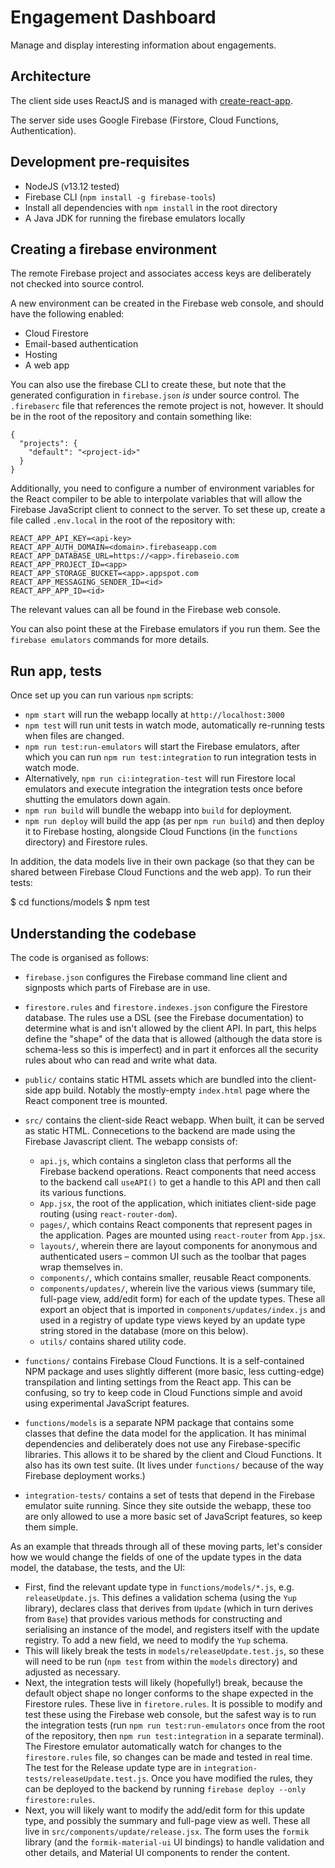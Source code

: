 # Engagement Dashboard

Manage and display interesting information about engagements.

## Architecture

The client side uses ReactJS and is managed with
[create-react-app](https://create-react-app.dev).

The server side uses Google Firebase (Firstore, Cloud Functions,
Authentication).

## Development pre-requisites

- NodeJS (v13.12 tested)
- Firebase CLI (`npm install -g firebase-tools`)
- Install all dependencies with `npm install` in the root directory
- A Java JDK for running the firebase emulators locally

## Creating a firebase environment

The remote Firebase project and associates access keys are deliberately not
checked into source control.

A new environment can be created in the Firebase web console, and should have
the following enabled:

- Cloud Firestore
- Email-based authentication
- Hosting
- A web app

You can also use the firebase CLI to create these, but note that the generated
configuration in `firebase.json` *is* under source control. The `.firebaserc`
file that references the remote project is not, however. It should be in the
root of the repository and contain something like:

```
{
  "projects": {
    "default": "<project-id>"
  }
}
```

Additionally, you need to configure a number of environment variables for the
React compiler to be able to interpolate variables that will allow the Firebase 
JavaScript client to connect to the server. To set these up, create a file
called `.env.local` in the root of the repository with:

```
REACT_APP_API_KEY=<api-key>
REACT_APP_AUTH_DOMAIN=<domain>.firebaseapp.com
REACT_APP_DATABASE_URL=https://<app>.firebaseio.com
REACT_APP_PROJECT_ID=<app>
REACT_APP_STORAGE_BUCKET=<app>.appspot.com
REACT_APP_MESSAGING_SENDER_ID=<id>
REACT_APP_APP_ID=<id>
```
The relevant values can all be found in the Firebase web console.

You can also point these at the Firebase emulators if you run them. See
the `firebase emulators` commands for more details.

## Run app, tests

Once set up you can run various `npm` scripts:

* `npm start` will run the webapp locally at `http://localhost:3000`
* `npm test` will run unit tests in watch mode, automatically re-running tests
  when files are changed.
* `npm run test:run-emulators` will start the Firebase emulators, after
  which you can run `npm run test:integration` to run integration tests in
  watch mode. 
* Alternatively, `npm run ci:integration-test` will run Firestore local
  emulators and execute integration the integration tests once before shutting
  the emulators down again.
* `npm run build` will bundle the webapp into `build` for deployment.
* `npm run deploy` will build the app (as per `npm run build`) and then deploy
  it to Firebase hosting, alongside Cloud Functions (in the `functions`
  directory) and Firestore rules.

In addition, the data models live in their own package (so that they can be
shared between Firebase Cloud Functions and the web app). To run their tests:

  $ cd functions/models
  $ npm test

## Understanding the codebase

The code is organised as follows:

 * `firebase.json` configures the Firebase command line client and signposts
   which parts of Firebase are in use.
 * `firestore.rules` and `firestore.indexes.json` configure the Firestore
   database. The rules use a DSL (see the Firebase documentation) to determine
   what is and isn't allowed by the client API. In part, this helps define the
   "shape" of the data that is allowed (although the data store is schema-less
   so this is imperfect) and in part it enforces all the security rules about
   who can read and write what data.
 * `public/` contains static HTML assets which are bundled into the client-side
   app build. Notably the mostly-empty `index.html` page where the React
   component tree is mounted.
 * `src/` contains the client-side React webapp. When built, it can be served
   as static HTML. Connecetions to the backend are made using the Firebase
   Javascript client. The webapp consists of:

   * `api.js`, which contains a singleton class that performs all the Firebase
      backend operations. React components that need access to the backend
      call `useAPI()` to get a handle to this API and then call its various
      functions.
   * `App.jsx`, the root of the application, which initiates client-side page
     routing (using `react-router-dom`).
   * `pages/`,  which contains React components that represent pages in the
     application. Pages are mounted using `react-router` from `App.jsx`.
   * `layouts/`, wherein there are layout components for anonymous and
     authenticated users – common UI such as the toolbar that pages wrap
     themselves in.
   * `components/`, which contains smaller, reusable React components.
   * `components/updates/`, wherein live the various views (summary tile,
      full-page view, add/edit form) for each of the update types. These all
      export an object that is imported in `components/updates/index.js`
      and used in a registry of update type views keyed by an update type string
      stored in the database (more on this below).
   * `utils/` contains shared utility code.
* `functions/` contains Firebase Cloud Functions. It is a self-contained NPM
  package and uses slightly different (more basic, less cutting-edge)
  transpilation and linting settings from the React app. This can be confusing,
  so try to keep code in Cloud Functions simple and avoid using experimental
  JavaScript features.
* `functions/models` is a separate NPM package that contains some classes that
  define the data model for the application. It has minimal dependencies and
  deliberately does not use any Firebase-specific libraries. This allows it to
  be shared by the client and Cloud Functions. It also has its own test suite.
  (It lives under `functions/` because of the way Firebase deployment works.)
* `integration-tests/` contains a set of tests that depend in the Firebase
  emulator suite running. Since they site outside the webapp, these too are only
  allowed to use a more basic set of JavaScript features, so keep them simple.

As an example that threads through all of these moving parts, let's consider
how we would change the fields of one of the update types in the data model,
the database, the tests, and the UI:

 * First, find the relevant update type in `functions/models/*.js`, e.g.
   `releaseUpdate.js`. This defines a validation schema (using the `Yup`
   library), declares class that derives from `Update` (which in turn derives
   from `Base`) that provides various methods for constructing and serialising
   an instance of the model, and registers itself with the update registry. To
   add a new field, we need to modify the `Yup` schema.
 * This will likely break the tests in `models/releaseUpdate.test.js`, so these
   will need to be run (`npm test` from within the `models` directory) and
   adjusted as necessary.
 * Next, the integration tests will likely (hopefully!) break, because the
   default object shape no longer conforms to the shape expected in the
   Firestore rules. These live in `firetore.rules`. It is possible to modify
   and test these using the Firebase web console, but the safest way is to
   run the integration tests (run `npm run test:run-emulators` once from the
   root of the repository, then `npm run test:integration` in a separate
   terminal). The Firestore emulator automatically watch for changes to the
   `firestore.rules` file, so changes can be made and tested in real time.
   The test for the Release update type are in
   `integration-tests/releaseUpdate.test.js`. Once you have modified the rules,
   they can be deployed to the backend by running
   `firebase deploy --only firestore:rules`.
 * Next, you will likely want to modify the add/edit form for this update type,
   and possibly the summary and full-page view as well. These all live in
   `src/components/update/release.jsx`. The form uses the `formik` library
   (and the `formik-material-ui` UI bindings) to handle validation and other
   details, and Material UI components to render the content.